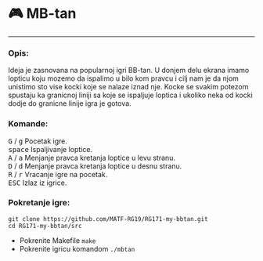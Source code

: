# :video_game: MB-tan
---

### Opis:
Ideja je zasnovana na popularnoj igri BB-tan. U donjem delu ekrana imamo lopticu koju mozemo da
ispalimo u bilo kom pravcu i cilj nam je da njom unistimo sto vise kocki koje se nalaze iznad
nje. Kocke se svakim potezom spustaju ka granicnoj liniji sa koje se ispaljuje loptica i ukoliko
neka od kocki dodje do granicne linije igra je gotova.

### Komande:
<kbd>G</kbd> / <kbd>g</kbd> Pocetak igre.<br>
<kbd>space</kbd> Ispaljivanje loptice.<br>
<kbd>A</kbd> / <kbd>a</kbd> Menjanje pravca kretanja loptice u levu stranu.<br>
<kbd>D</kbd> / <kbd>d</kbd> Menjanje pravca kretanja loptice u desnu stranu.<br>
<kbd>R</kbd> / <kbd>r</kbd> Vracanje igre na pocetak.<br>
<kbd>ESC</kbd> Izlaz iz igrice.

### Pokretanje igre:
```shell
git clone https://github.com/MATF-RG19/RG171-my-bbtan.git
cd RG171-my-bbtan/src
```
* Pokrenite Makefile `make` <br>
* Pokrenite igricu komandom `./mbtan`
